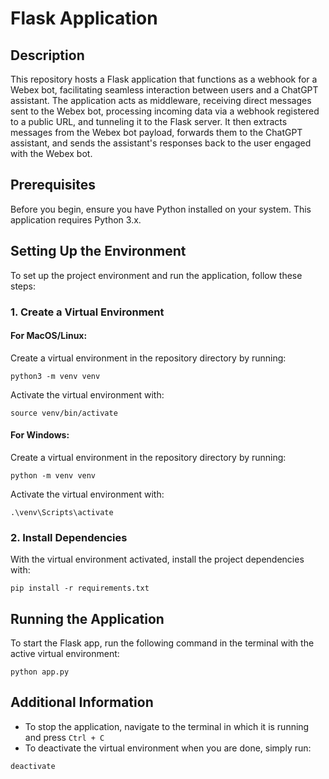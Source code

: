 # Flask Application

## Description

This repository hosts a Flask application that functions as a webhook for a Webex bot, facilitating seamless interaction between users and a ChatGPT assistant. The application acts as middleware, receiving direct messages sent to the Webex bot, processing incoming data via a webhook registered to a public URL, and tunneling it to the Flask server. It then extracts messages from the Webex bot payload, forwards them to the ChatGPT assistant, and sends the assistant's responses back to the user engaged with the Webex bot.

## Prerequisites

Before you begin, ensure you have Python installed on your system. This application requires Python 3.x.

## Setting Up the Environment

To set up the project environment and run the application, follow these steps:

### 1. Create a Virtual Environment

#### For MacOS/Linux:

Create a virtual environment in the repository directory by running:

```
python3 -m venv venv
```

Activate the virtual environment with:

```
source venv/bin/activate
```

#### For Windows:

Create a virtual environment in the repository directory by running:

```
python -m venv venv
```

Activate the virtual environment with:

```
.\venv\Scripts\activate
```

### 2. Install Dependencies

With the virtual environment activated, install the project dependencies with:

```
pip install -r requirements.txt
```

## Running the Application

To start the Flask app, run the following command in the terminal with the active virtual environment:

```
python app.py
```

## Additional Information

- To stop the application, navigate to the terminal in which it is running and press `Ctrl + C`
- To deactivate the virtual environment when you are done, simply run:

```
deactivate
```